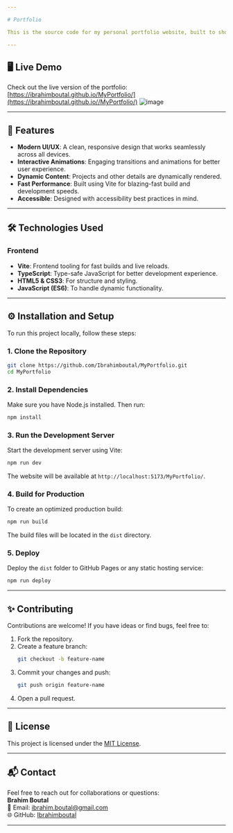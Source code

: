 ```yaml
---

# Portfolio

This is the source code for my personal portfolio website, built to showcase my skills, projects, and experience. The website is developed using modern web technologies like **Vite**, **TypeScript**, **JavaScript**, **HTML**, **CSS**, and **Node.js** for optimal performance and scalability.

---
```


## 🖥️ **Live Demo**
Check out the live version of the portfolio:  
[https://ibrahimboutal.github.io/MyPortfolio/](https://ibrahimboutal.github.io//MyPortfolio/)
![image](https://github.com/user-attachments/assets/9704b90d-23d6-41b1-a27d-18890daa8591)


---

## 🚀 **Features**
- **Modern UI/UX**: A clean, responsive design that works seamlessly across all devices.
- **Interactive Animations**: Engaging transitions and animations for better user experience.
- **Dynamic Content**: Projects and other details are dynamically rendered.
- **Fast Performance**: Built using Vite for blazing-fast build and development speeds.
- **Accessible**: Designed with accessibility best practices in mind.

---

## 🛠️ **Technologies Used**
### **Frontend**
- **Vite**: Frontend tooling for fast builds and live reloads.
- **TypeScript**: Type-safe JavaScript for better development experience.
- **HTML5 & CSS3**: For structure and styling.
- **JavaScript (ES6)**: To handle dynamic functionality.
---

## ⚙️ **Installation and Setup**
To run this project locally, follow these steps:

### **1. Clone the Repository**
```bash
git clone https://github.com/Ibrahimboutal/MyPortfolio.git
cd MyPortfolio
```

### **2. Install Dependencies**
Make sure you have Node.js installed. Then run:
```bash
npm install
```

### **3. Run the Development Server**
Start the development server using Vite:
```bash
npm run dev
```
The website will be available at `http://localhost:5173/MyPortfolio/`.

### **4. Build for Production**
To create an optimized production build:
```bash
npm run build
```
The build files will be located in the `dist` directory.

### **5. Deploy**
Deploy the `dist` folder to GitHub Pages or any static hosting service:
```bash
npm run deploy
```

---

## ✨ **Contributing**
Contributions are welcome! If you have ideas or find bugs, feel free to:
1. Fork the repository.
2. Create a feature branch:
   ```bash
   git checkout -b feature-name
   ```
3. Commit your changes and push:
   ```bash
   git push origin feature-name
   ```
4. Open a pull request.

---

## 📜 **License**
This project is licensed under the [MIT License](LICENSE).

---

## 📬 **Contact**
Feel free to reach out for collaborations or questions:  
**Brahim Boutal**  
📧 Email: [ibrahim.boutal@gmail.com](mailto:ibrahim.boutal@gmail.com)  
🌐 GitHub: [Ibrahimboutal](https://github.com/Ibrahimboutal)

---

